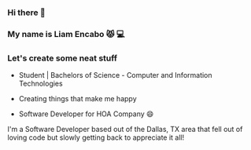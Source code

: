 ### Hi there 👋

### My name is Liam Encabo :pouting_cat: :computer:
### Let's create some neat stuff



- Student | Bachelors of Science - Computer and Information Technologies

- Creating things that make me happy

- Software Developer for HOA Company :smile:

I'm a Software Developer based out of the Dallas, TX area that fell out of loving code but slowly getting back to appreciate it all!
